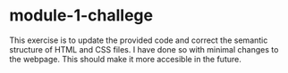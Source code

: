 # module-1-challege

This exercise is to update the provided code and correct the semantic structure of HTML and CSS files. I have done so with minimal changes to the webpage. This should make it more accesible in the future.